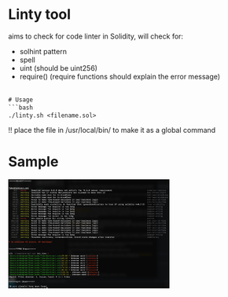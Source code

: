 # Linty tool

aims to check for code linter in Solidity, will check for:
- solhint pattern
- spell
- uint (should be uint256)
- require() (require functions should explain the error message)

```

# Usage
```bash
./linty.sh <filename.sol>
```

!! place the file in /usr/local/bin/ to make it as a global command
# Sample

<img src="https://github.com/enderphan94/linty/blob/main/sample.png" width="65%" height="65%">
